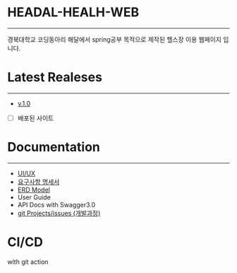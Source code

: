 # HEADAL-HEALH-WEB

---
경북대학교 코딩동아리 해달에서 spring공부 목적으로 제작된 헬스장 이용 웹페이지 입니다.

# Latest Realeses

---
- [v.1.0](https://github.com/haedal-health/haedal-health/releases/tag/v1.0)
- [ ] 배포된 사이트 

# Documentation

---
- [UI/UX](https://docs.google.com/document/d/1Mp8Frh2Tp0UunCwRmr20c-oFjeMhgk23qbI6-B2yJyA/edit?usp=sharing)
- [요구사항 명세서](https://docs.google.com/document/d/1XZ-5B4j2FXvKVGqwsgy9KIXJSFTISMVmNlki3SZ5YxA/edit?usp=sharing)
- [ERD Model](https://user-images.githubusercontent.com/63745627/218080931-ae5e74e2-b7c5-46c5-a784-bf712feaa91b.png)
- User Guide
- API Docs with Swagger3.0
- [git Projects/issues (개발과정)](https://github.com/orgs/haedal-health/projects/1)

# CI/CD
with git action

